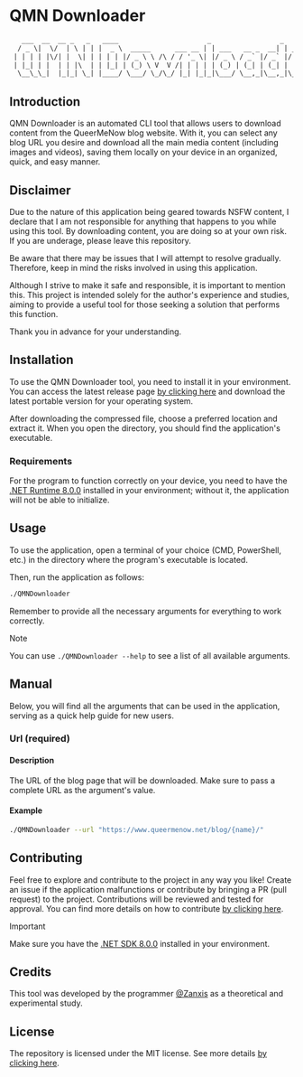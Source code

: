 # QMN Downloader

```txt
   ___  __  __ _   _   ____                      _                 _
  / _ \|  \/  | \ | | |  _ \  _____      ___ __ | | ___   __ _  __| | ___ _ __
 | | | | |\/| |  \| | | | | |/ _ \ \ /\ / / '_ \| |/ _ \ / _` |/ _` |/ _ \ '__|
 | |_| | |  | | |\  | | |_| | (_) \ V  V /| | | | | (_) | (_| | (_| |  __/ |
  \__\_\_|  |_|_| \_| |____/ \___/ \_/\_/ |_| |_|_|\___/ \__,_|\__,_|\___|_|
```

## Introduction

QMN Downloader is an automated CLI tool that allows users to download content from the QueerMeNow blog website. With it, you can select any blog URL you desire and download all the main media content (including images and videos), saving them locally on your device in an organized, quick, and easy manner.

## Disclaimer

Due to the nature of this application being geared towards NSFW content, I declare that I am not responsible for anything that happens to you while using this tool. By downloading content, you are doing so at your own risk. If you are underage, please leave this repository.

Be aware that there may be issues that I will attempt to resolve gradually. Therefore, keep in mind the risks involved in using this application.

Although I strive to make it safe and responsible, it is important to mention this. This project is intended solely for the author's experience and studies, aiming to provide a useful tool for those seeking a solution that performs this function.

Thank you in advance for your understanding.

## Installation

To use the QMN Downloader tool, you need to install it in your environment. You can access the latest release page [by clicking here](https://github.com/Zanxis/QMNDownloader/releases) and download the latest portable version for your operating system.

After downloading the compressed file, choose a preferred location and extract it. When you open the directory, you should find the application's executable.

### Requirements

For the program to function correctly on your device, you need to have the [.NET Runtime 8.0.0](https://dotnet.microsoft.com/en-us/download/dotnet/8.0) installed in your environment; without it, the application will not be able to initialize.

## Usage

To use the application, open a terminal of your choice (CMD, PowerShell, etc.) in the directory where the program's executable is located.

Then, run the application as follows:

```bash
./QMNDownloader
```

Remember to provide all the necessary arguments for everything to work correctly.

> [!NOTE]  
> You can use `./QMNDownloader --help` to see a list of all available arguments.

## Manual

Below, you will find all the arguments that can be used in the application, serving as a quick help guide for new users.

### Url (required)

#### Description

The URL of the blog page that will be downloaded. Make sure to pass a complete URL as the argument's value.

#### Example

```bash
./QMNDownloader --url "https://www.queermenow.net/blog/{name}/"
```

## Contributing

Feel free to explore and contribute to the project in any way you like! Create an issue if the application malfunctions or contribute by bringing a PR (pull request) to the project. Contributions will be reviewed and tested for approval. You can find more details on how to contribute [by clicking here](./CONTRIBUTING.md).

> [!IMPORTANT]  
> Make sure you have the [.NET SDK 8.0.0](https://dotnet.microsoft.com/en-us/download/dotnet/8.0) installed in your environment.

## Credits

This tool was developed by the programmer [@Zanxis](https://github.com/Zanxis) as a theoretical and experimental study.

## License

The repository is licensed under the MIT license. See more details [by clicking here](./LICENSE).
